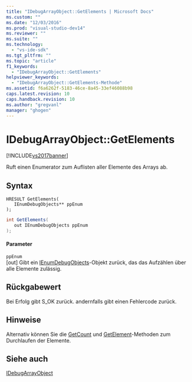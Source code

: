 ```yaml
---
title: "IDebugArrayObject::GetElements | Microsoft Docs"
ms.custom: ""
ms.date: "12/03/2016"
ms.prod: "visual-studio-dev14"
ms.reviewer: ""
ms.suite: ""
ms.technology: 
  - "vs-ide-sdk"
ms.tgt_pltfrm: ""
ms.topic: "article"
f1_keywords: 
  - "IDebugArrayObject::GetElements"
helpviewer_keywords: 
  - "IDebugArrayObject::GetElements-Methode"
ms.assetid: f6a6262f-5183-46ce-8a45-33ef46088b98
caps.latest.revision: 10
caps.handback.revision: 10
ms.author: "gregvanl"
manager: "ghogen"
---
```

# IDebugArrayObject::GetElements
[!INCLUDE[vs2017banner](../../../code-quality/includes/vs2017banner.md)]

Ruft einen Enumerator zum Auflisten aller Elemente des Arrays ab.  
  
## Syntax  
  
```cpp#  
HRESULT GetElements(   
   IEnumDebugObjects** ppEnum  
);  
```  
  
```c#  
int GetElements(  
   out IEnumDebugObjects ppEnum  
);  
```  
  
#### Parameter  
 `ppEnum`  
 \[out\]  Gibt ein [IEnumDebugObjects](../../../extensibility/debugger/reference/ienumdebugobjects.md)\-Objekt zurück, das das Aufzählen über alle Elemente zulässig.  
  
## Rückgabewert  
 Bei Erfolg gibt S\_OK zurück. andernfalls gibt einen Fehlercode zurück.  
  
## Hinweise  
 Alternativ können Sie die [GetCount](../../../extensibility/debugger/reference/idebugarrayobject-getcount.md) und [GetElement](../../../extensibility/debugger/reference/idebugarrayobject-getelement.md)\-Methoden zum Durchlaufen der Elemente.  
  
## Siehe auch  
 [IDebugArrayObject](../../../extensibility/debugger/reference/idebugarrayobject.md)